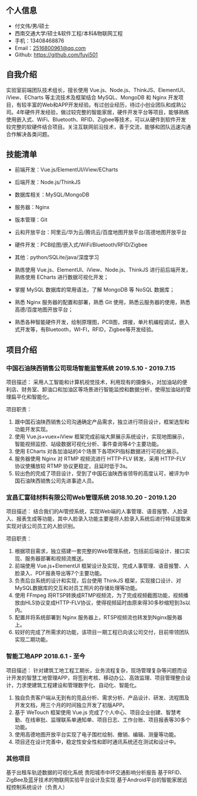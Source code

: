 ## 个人信息

- 付文伟/男/硕士
- 西南交通大学/硕士&软件工程/本科&物联网工程
- 手机：13408468876
- Email：2516800961@qq.com
- Github: https://github.com/fuyi501

## 自我介绍

实验室前端团队技术组长，擅长使用 Vue.js、Node.js、ThinkJS、ElementUI、iView、ECharts 等主流技术及框架结合 MySQL、MongoDB 和 Nginx 开发项目，有较丰富的Web和APP开发经验。有过创业经历，待过小创业团队和成熟公司。4年硬件开发经验，做过较完整的智能家居，硬件开发平台等项目，能够熟练使用嵌入式、WiFi、Bluetooth、RFID、Zigbee等技术，可以从硬件到软件开发较完整的软硬件结合项目。关注互联网前沿技术，善于交流，能够和团队迅速沟通合作解决各类问题。

## 技能清单

- 前端开发：Vue.js/ElementUI/iView/ECharts
- 后端开发：Node.js/ThinkJS
- 数据库相关：MySQL/MongoDB
- 服务器：Nginx
- 版本管理：Git
- 云和开放平台：阿里云/华为云/腾讯云/百度地图开放平台/高德地图开放平台
- 硬件开发：PCB绘图/嵌入式/WiFi/Bluetooth/RFID/Zigbee
- 其他：python/SQLite/java/深度学习


- 熟练使用 Vue.js、ElementUI、iView、Node.js、ThinkJS 进行前后端开发，熟练使用 ECharts 进行数据可视化开发；
- 掌握 MySQL 数据库的常用语法，了解 MongoDB 等 NoSQL 数据库；
- 熟悉 Nginx 服务器的配置和部署，熟悉 Git 使用，熟悉云服务器的使用，熟悉高德/百度地图开放平台；
- 熟悉各种智能硬件开发，绘制原理图，PCB图，焊接，单片机编程调试，嵌入式开发等，有Bluetooth，WI-FI，RFID，Zigbee等开发经验。

## 项目介绍

### 中国石油陕西销售公司现场智能监管系统 2019.5.10 - 2019.7.15

项目描述：
采用人工智能和计算机视觉技术，利用现有的摄像头，对加油站的便利店、财务室、卸油口和加油区等场景进行智能监控和数据分析，使得加油站的管理扁平化和智能化。

项目职责：
1. 跟中国石油陕西销售公司沟通确定产品需求，独立进行项目设计，框架选型和功能开发实现。
2. 使用 Vue.js+vuex+iView 框架完成前端大屏展示系统设计，实现地图展示，智能视频监控、站级数据可视化分析、事件查询等4个主要功能。
3. 使用 ECharts 对各加油站的4个场景下各项KPI指标数据进行可视化展示。
4. 服务器使用 Nginx 对 RTMP 视频流进行 HTTP-FLV 转发，采用 HTTP-FLV 协议使播放较 RTMP 协议更稳定，且延时低于3s。
5. 较出色的完成了项目设计，受到了中国石油陕西省领导的高度认可，被评为中国石油陕西销售公司先进事迹人员。


### 宜昌汇富硅材料有限公司Web管理系统 2018.10.20 - 2019.1.20

项目描述：
结合我们的AI管控系统，实现Web端的人事管理、语音报警、人脸录入、报表生成等功能，其中人脸录入功能主要是将人脸录入系统后进行特征提取来实现对该公司员工的人脸识别。

项目职责：
1. 根据项目需求，独立搭建一套完整的Web管理系统，包括前后端设计、接口实现、服务器部署和视频流推送。
2. 前端使用 Vue.js+ElementUI 框架设计及实现，完成人事管理、语音报警、人脸录入、PDF报表导出等7个主要功能。
3. 负责后台系统的设计和实现，后台使用 ThinkJS 框架，实现接口设计、对MySQL数据库的交互和对员工照片的存储处理等功能。
4. 使用 FFmpeg 将RTSP转换成RTMP视频流，为了完成视频截图功能，视频播放由HLS协议变成HTTP-FLV协议，使得视频延时由原来得30多秒缩短到3s以内。
5. 配置并将系统部署到 Nginx 服务器上，RTSP视频流也转发到Nginx服务器上。
6. 较好的完成了所需求的功能，该项目一期工程已向该公司交付，目前带领团队实现二期功能。

### 智能工地APP 2018.6.1 - 至今

项目描述：
针对建筑工地工程工期长，业务流程复杂，现场管理复杂等问题而设计开发的智慧工地管理APP，将签到考核、移动办公、高效监理、项目管理整合设计，力求使建筑工程建设和管理数字化、自动化、智能化。

1. 独自负责客户端从无到有的竞品分析、需求分析、产品设计、研发、流程图及开发文档，用三个月的时间独立开发了初版APP。
2. 基于 WeTouch 框架使用 Vue.js 完成了个人中心、项目企业创建、智慧考勤、在线审批、监理联系单通知单、项目日志、工作台账、项目报表等30多个功能。
3. 使用高德地图开放平台实现了电子围栏绘制、撤销、编辑、测量等功能。
4. 项目还在设计完善中，稳定性安全性和即时通讯系统还在测试和设计中。

### 其他项目

基于出租车轨迹数据的可视化系统
贵阳城市中环交通影响分析报告
基于RFID、ZigBee及蓝牙技术的物联网实验平台设计及实现
基于Android平台的智能家居远程控制系统设计（负责人）